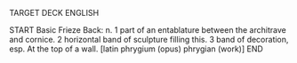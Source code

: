 TARGET DECK
ENGLISH

START
Basic
Frieze
Back: n. 1 part of an entablature between the architrave and cornice. 2 horizontal band of sculpture filling this. 3 band of decoration, esp. At the top of a wall. [latin phrygium (opus) phrygian (work)]
END
